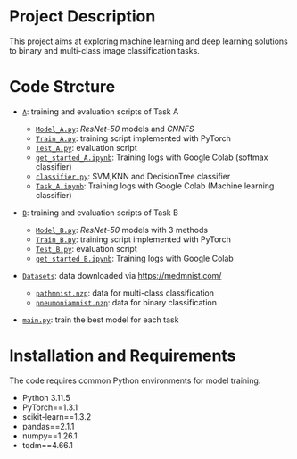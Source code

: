 # Project Description
This project aims at exploring machine learning and deep learning solutions to binary and multi-class image classification tasks.

# Code Strcture
* [`A`](./A/): training and evaluation scripts of Task A
    * [`Model_A.py`](./A/Model_A.py): *ResNet-50* models and *CNNFS*
    * [`Train_A.py`](./A/Train_A.py): training script implemented with PyTorch
    * [`Test_A.py`](./A/Test_A.py): evaluation script
    * [`get_started_A.ipynb`](./A/get_started_A.ipynb): Training logs with Google Colab (softmax classifier)
    * [`classifier.py`](./A/classifier.py): SVM,KNN and DecisionTree classifier
    * [`Task_A.ipynb`](./A/Task_A.ipynb): Training logs with Google Colab (Machine learning classifier)

* [`B`](./B/): training and evaluation scripts of Task B
    * [`Model_B.py`](./B/Model_B.py): *ResNet-50* models with 3 methods
    * [`Train_B.py`](./B/Train_B.py): training script implemented with PyTorch
    * [`Test_B.py`](./B/Test_B.py): evaluation script
    * [`get_started_B.ipynb`](./B/get_started_B.ipynb): Training logs with Google Colab

* [`Datasets`](./Datasets/): data downloaded via https://medmnist.com/
    * [`pathmnist.nzp`](./Datasets/pathmnist.nzp): data for multi-class classification
    * [`pneumoniamnist.nzp`](./Datasets/pneumoniamnist.nzp): data for binary classification

* [`main.py`](./main.py): train the best model for each task

# Installation and Requirements
The code requires common Python environments for model training:
- Python 3.11.5
- PyTorch==1.3.1
- scikit-learn==1.3.2
- pandas==2.1.1
- numpy==1.26.1
- tqdm==4.66.1